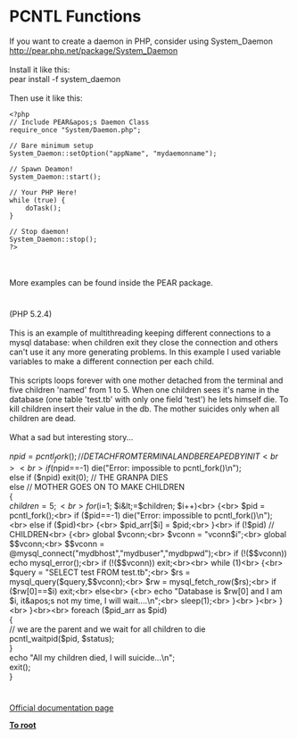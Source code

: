 # PCNTL Functions



If you want to create a daemon in PHP, consider using System_Daemon http://pear.php.net/package/System_Daemon<br><br>Install it like this:<br>pear install -f system_daemon<br><br>Then use it like this:<br>

```
<?php
// Include PEAR&apos;s Daemon Class
require_once "System/Daemon.php";

// Bare minimum setup
System_Daemon::setOption("appName", "mydaemonname");

// Spawn Deamon!
System_Daemon::start();

// Your PHP Here!
while (true) {
    doTask();
}

// Stop daemon!
System_Daemon::stop();
?>
```
<br><br>More examples can be found inside the PEAR package.  

#

(PHP 5.2.4) <br><br>This is an example of multithreading keeping different connections to a mysql database: when children exit they close the connection and others can&apos;t use it any more generating problems. In this example I used variable variables to make a different connection per each child. <br><br>This scripts loops forever with one mother detached from the terminal and five children &apos;named&apos; from 1 to 5. When one children sees it&apos;s name in the database (one table &apos;test.tb&apos; with only one field &apos;test&apos;) he lets himself die. To kill children insert their value in the db. The mother suicides only when all children are dead.<br><br>What a sad but interesting story...<br><br>    $npid = pcntl_fork(); // DETACH FROM TERMINAL AND BE REAPED BY INIT<br><br>    if ($npid==-1) die("Error: impossible to pcntl_fork()\n");<br>    else if ($npid) exit(0); // THE GRANPA DIES<br>    else // MOTHER GOES ON TO MAKE CHILDREN<br>    {<br>        $children = 5;<br>        for ($i=1; $i&lt;=$children; $i++)<br>        {<br>            $pid = pcntl_fork();<br>            if ($pid==-1) die("Error: impossible to pcntl_fork()\n");<br>            else if ($pid)<br>            {<br>                 $pid_arr[$i] = $pid;<br>            }<br>            if (!$pid) // CHILDREN<br>            {<br>                global $vconn;<br>                $vconn = "vconn$i";<br>                global $$vconn;<br>                $$vconn = @mysql_connect("mydbhost","mydbuser","mydbpwd");<br>                if (!($$vconn)) echo mysql_error();<br>                if (!($$vconn)) exit;<br><br>                while (1)<br>                {<br>                    $query = "SELECT test FROM test.tb";<br>                    $rs = mysql_query($query,$$vconn);<br>                    $rw = mysql_fetch_row($rs);<br>                    if ($rw[0]==$i) exit;<br>                    else<br>                    {<br>                        echo "Database is $rw[0] and I am $i, it&apos;s not my time, I will wait....\n";<br>                        sleep(1);<br>                    }<br>                }<br>            }<br>        }<br><br>        foreach ($pid_arr as $pid)<br>        {<br>            // we are the parent and we wait for all children to die<br>            pcntl_waitpid($pid, $status);<br>        }<br>        echo "All my children died, I will suicide...\n";<br>        exit();<br>    }  

#

[Official documentation page](https://www.php.net/manual/en/ref.pcntl.php)

**[To root](/README.md)**